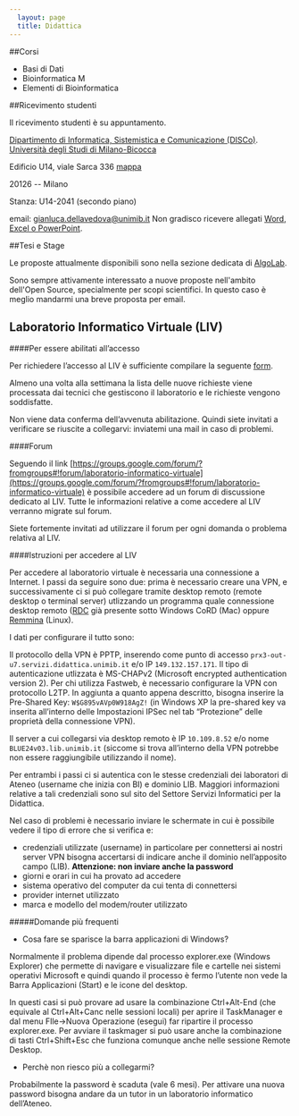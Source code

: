 ```yaml
---
  layout: page
  title: Didattica
---
```


##Corsi

*  Basi di Dati
*  Bioinformatica M
*  Elementi di Bioinformatica

##Ricevimento studenti

Il ricevimento studenti è su appuntamento.


[Dipartimento di Informatica, Sistemistica
e Comunicazione (DISCo)](http://www.disco.unimib.it).
[Università degli Studi di Milano-Bicocca](http://www.unimib.it)

Edificio U14, viale Sarca 336
[mappa](https://www.openstreetmap.org/note/236583)

20126 -- Milano

Stanza: U14-2041 (secondo piano)


email: [gianluca.dellavedova@unimib.it](mailto://gianluca.dellavedova@unimib.it)
Non gradisco ricevere allegati [Word, Excel o PowerPoint](http://www.fsf.org/philosophy/no-word-attachments.html).

##Tesi e Stage

Le proposte attualmente disponibili sono nella sezione dedicata di
[AlgoLab](http://algolab.eu/category/stage/).

Sono sempre attivamente interessato a nuove proposte nell'ambito
dell'Open Source, specialmente per scopi scientifici. In questo caso è
meglio mandarmi una breve proposta per email.


## Laboratorio Informatico Virtuale (LIV)


####Per essere abilitati all’accesso

Per richiedere l’accesso al LIV è sufficiente compilare la seguente
[form](https://docs.google.com/spreadsheet/viewform?formkey=dFdjVWV4TElIdE9ZOWNZUFFuemt5bXc6MQ).

Almeno una volta alla settimana la lista delle nuove richieste viene
processata dai tecnici che gestiscono il laboratorio e le richieste
vengono soddisfatte.

Non viene data conferma dell’avvenuta abilitazione. Quindi siete
invitati a verificare se riuscite a collegarvi: inviatemi una mail in
caso di problemi.

####Forum

Seguendo il link
[https://groups.google.com/forum/?fromgroups#!forum/laboratorio-informatico-virtuale](https://groups.google.com/forum/?fromgroups#!forum/laboratorio-informatico-virtuale)
è possibile accedere ad un forum di discussione dedicato al LIV. Tutte
le informazioni relative a come accedere al LIV verranno migrate sul
forum.

Siete fortemente invitati ad utilizzare il forum per ogni domanda o problema relativa al LIV.


####Istruzioni per accedere al LIV

Per accedere al laboratorio virtuale è necessaria una connessione a
Internet. I passi da seguire sono due: prima è necessario creare una
VPN, e successivamente ci si può collegare  tramite desktop remoto
(remote desktop o terminal server) utlizzando un programma quale
connessione desktop remoto  ([RDC](https://en.wikipedia.org/wiki/Remote_Desktop_Services#Remote_Desktop_Connection) già presente sotto Windows CoRD (Mac) oppure  [Remmina](https://freerdp.github.io/Remmina/index.html) (Linux).

I dati per configurare il tutto sono:

Il protocollo della VPN è PPTP, inserendo come punto di accesso
`prx3-out-u7.servizi.didattica.unimib.it` e/o IP `149.132.157.171`.
Il tipo di autenticazione utlizzata è MS-CHAPv2 (Microsoft encrypted
authentication version 2).
Per chi utilizza Fastweb, è necessario configurare la VPN con
protocollo L2TP. In aggiunta a quanto appena descritto, bisogna
inserire la Pre-Shared Key: `W$G895vAVp0W918AgZ!` (in Windows XP la pre-shared key va inserita all’interno delle Impostazioni IPSec nel tab “Protezione” delle proprietà della connessione VPN).

Il server a cui collegarsi via desktop remoto è IP `10.109.8.52` e/o
nome `BLUE24v03.lib.unimib.it` (siccome si trova all’interno della VPN
potrebbe non essere raggiungibile utilizzando il nome).

Per entrambi i passi ci si autentica con le stesse credenziali dei
laboratori di Ateneo (username che inizia con BI) e dominio LIB.
Maggiori informazioni relative a tali credenziali sono sul sito del Settore Servizi Informatici per la Didattica.

Nel caso di problemi è necessario inviare le schermate in cui è possibile vedere il tipo di errore che si verifica e:

*    credenziali utilizzate (username) in particolare per connettersi ai
nostri server VPN bisogna accertarsi di indicare anche il dominio
nell’apposito campo (LIB). **Attenzione: non inviare anche la password**
*    giorni e orari in cui ha provato ad accedere
*    sistema operativo del computer da cui tenta di connettersi
*    provider internet utilizzato
*    marca e modello del modem/router utilizzato

#####Domande più frequenti

*    Cosa fare se sparisce la barra applicazioni di Windows?

Normalmente il problema dipende dal processo explorer.exe (Windows Explorer) che permette di navigare e visualizzare file e cartelle nei sistemi operativi Microsoft e quindi quando il processo è fermo l’utente non vede la Barra Applicazioni (Start) e le icone del desktop.

In questi casi si può provare ad usare la combinazione Ctrl+Alt-End (che equivale al Ctrl+Alt+Canc nelle sessioni locali) per aprire il TaskManager e dal menu FIle->Nuova Operazione (esegui) far ripartire il processo explorer.exe. Per avviare il taskmager si può usare anche la combinazione di tasti Ctrl+Shift+Esc che funziona comunque anche nelle sessione Remote Desktop.

*    Perchè non riesco più a collegarmi?

Probabilmente la password è scaduta (vale 6 mesi). Per attivare una nuova password bisogna andare da un tutor in un laboratorio informatico dell’Ateneo.
